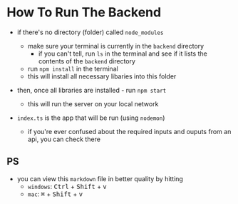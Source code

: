 # How To Run The Backend
- if there's no directory (folder) called `node_modules`
    - make sure your terminal is currently in the `backend` directory
        - if you can't tell, run `ls` in the terminal and see if it lists the 
        contents of the `backend` directory
    - run `npm install` in the terminal
    - this will install all necessary libaries into this folder

- then, once all libraries are installed - run `npm start`
    - this will run the server on your local network 
- `index.ts` is the app that will be run (using `nodemon`)
    - if you're ever confused about the required inputs and ouputs from an api, you can check there

## PS
- you can view this `markdown` file in better quality by hitting
    - `windows`: <kbd>Ctrl</kbd> + <kbd>Shift</kbd> + <kbd>v</kbd>
    - `mac`: <kbd>&#8984;</kbd> + <kbd>Shift</kbd> + <kbd>v</kbd>